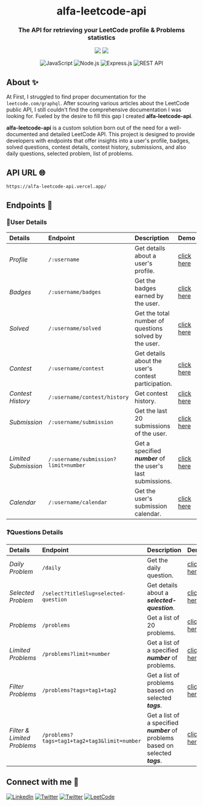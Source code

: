 <h1 align="center">alfa-leetcode-api</h1>
<div align="center">

### The API for retrieving your LeetCode profile & Problems statistics

<img src="https://img.shields.io/badge/License-MIT-green.svg"/>
<img src="https://img.shields.io/npm/v/npm.svg?logo=nodedotjs"/>

![JavaScript](https://img.shields.io/badge/javascript-%2320232a.svg?style=for-the-badge&logo=javascript&logoColor=%23F7DF1E)
![Node.js](https://img.shields.io/badge/Node.js-%2320232a?style=for-the-badge&logo=node.js&logoColor=43853D)
![Express.js](https://img.shields.io/badge/express-%2320232a.svg?style=for-the-badge&logo=express&logoColor=%23F7DF1E)
![REST API](https://img.shields.io/badge/RestApi-%2320232a.svg?style=for-the-badge&logo=restAPI&logoColor=%23F7DF1E)

</div>

## About ✨

At First, I struggled to find proper documentation for the `leetcode.com/graphql`. After scouring various articles about the LeetCode public API, I still couldn't find the comprehensive documentation I was looking for. Fueled by the desire to fill this gap I created **alfa-leetcode-api**.

**alfa-leetcode-api** is a custom solution born out of the need for a well-documented and detailed LeetCode API. This project is designed to provide developers with endpoints that offer insights into a user's profile, badges, solved questions, contest details, contest history, submissions, and also daily questions, selected problem, list of problems.

## API URL 🌐

```
https://alfa-leetcode-api.vercel.app/
```

## Endpoints 🚀

### 👤User Details

| Details              | Endpoint                             | Description                                                  | Demo                                                             |
| :------------------- | :----------------------------------- | :----------------------------------------------------------- | ---------------------------------------------------------------- |
| _Profile_            | `/:username`                         | Get details about a user's profile.                          | <a href="./public/demo/demo2.png" target="_blank">click here</a> |
| _Badges_             | `/:username/badges`                  | Get the badges earned by the user.                           | <a href="./public/demo/demo3.png" target="_blank">click here</a> |
| _Solved_             | `/:username/solved`                  | Get the total number of questions solved by the user.        | <a href="./public/demo/demo4.png" target="_blank">click here</a> |
| _Contest_            | `/:username/contest`                 | Get details about the user's contest participation.          | <a href="./public/demo/demo5.png" target="_blank">click here</a> |
| _Contest History_    | `/:username/contest/history`         | Get contest history.                                         | <a href="./public/demo/demo6.png" target="_blank">click here</a> |
| _Submission_         | `/:username/submission`              | Get the last 20 submissions of the user.                     | <a href="./public/demo/demo7.png" target="_blank">click here</a> |
| _Limited Submission_ | `/:username/submission?limit=number` | Get a specified **_number_** of the user's last submissions. | <a href="./public/demo/demo8.png" target="_blank">click here</a> |
| _Calendar_           | `/:username/calendar`                | Get the user's submission calendar.                          | <a href="./public/demo/demo9.png" target="_blank">click here</a> |

### ❓Questions Details

| Details                     | Endpoint                                     | Description                                                                      | Demo                                                              |
| :-------------------------- | :------------------------------------------- | :------------------------------------------------------------------------------- | ----------------------------------------------------------------- |
| _Daily Problem_             | `/daily`                                     | Get the daily question.                                                          | <a href="./public/demo/demo10.png" target="_blank">click here</a> |
| _Selected Problem_          | `/select?titleSlug=selected-question`        | Get details about a **_selected-question_**.                                     | <a href="./public/demo/demo11.png" target="_blank">click here</a> |
| _Problems_                  | `/problems`                                  | Get a list of 20 problems.                                                       | <a href="./public/demo/demo12.png" target="_blank">click here</a> |
| _Limited Problems_          | `/problems?limit=number`                     | Get a list of a specified **_number_** of problems.                              | <a href="./public/demo/demo13.png" target="_blank">click here</a> |
| _Filter Problems_           | `/problems?tags=tag1+tag2`                   | Get a list of problems based on selected **_tags_**.                             | <a href="./public/demo/demo14.png" target="_blank">click here</a> |
| _Filter & Limited Problems_ | `/problems?tags=tag1+tag2+tag3&limit=number` | Get a list of a specified **_number_** of problems based on selected **_tags_**. | <a href="./public/demo/demo15.png" target="_blank">click here</a> |

## Connect with me 📲

[![LinkedIn](https://img.shields.io/badge/linkedin-%2320232a.svg?style=normal&logo=linkedIn&logoColor=%230077B5)](https://linkedin.com/in/alfaarghya)
[![Twitter](https://img.shields.io/badge/twitter-%2320232a.svg?style=normal&logo=twitter&logoColor=%230077B5)](https://twitter.com/alfa_arghya)
[![Twitter](https://img.shields.io/badge/Instagram-%2320232a.svg?style=normal&logo=instagram&logoColor=white)](https://www.instagram.com/alfaarghya)
[![LeetCode](https://img.shields.io/badge/LeetCode-%2320232a.svg?style=normal&logo=LeetCode&logoColor=%FFA116)](https://leetcode.com/alfa_arghya/)
